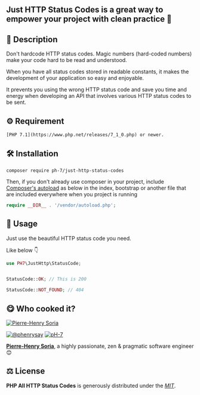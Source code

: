 

## Just HTTP Status Codes is a great way to empower your project with clean practice 💫

## 📄 Description

Don't hardcode HTTP status codes. Magic numbers (hard-coded numbers) make your code hard to be read and understood.

When you have all status codes stored in readable constants, it makes the development of your application so easy and enjoyable.

It prevents you using the wrong HTTP status code and save you time and energy when developing an API that involves various HTTP status codes to be sent.

## ⚙️ Requirement

```
[PHP 7.1](https://www.php.net/releases/7_1_0.php) or newer.
```

## 🛠 Installation

```
composer require ph-7/just-http-status-codes
```

Then, if you don't already use composer in your project, include [Composer's autoload](https://getcomposer.org/doc/01-basic-usage.md#autoloading) as below in the index, bootstrap or another file that are included everywhere when you project is running

```php
require __DIR__ . '/vendor/autoload.php';
```


## 🥳 Usage

Just use the beautiful HTTP status code you need.

Like below 👇

```php
use PH7\JustHttp\StatusCode;


StatusCode::OK; // This is 200

StatusCode::NOT_FOUND; // 404
```

## 😋 Who cooked it?

[![Pierre-Henry Soria](https://s.gravatar.com/avatar/a210fe61253c43c869d71eaed0e90149?s=200)](https://ph7.me 'Pierre-Henry Soria personal website')

[![@phenrysay][twitter-image]](https://twitter.com/phenrysay) [![pH-7][github-image]](https://github.com/pH-7)

**[Pierre-Henry Soria](https://ph7.me)**, a highly passionate, zen &amp; pragmatic software engineer 😊

## ⚖️ License

**PHP All HTTP Status Codes** is generously distributed under the _[MIT](https://opensource.org/licenses/MIT)_.

<!-- GitHub's Markdown reference links -->

[twitter-image]: https://img.shields.io/badge/Twitter-1DA1F2?style=for-the-badge&logo=twitter&logoColor=white
[github-image]: https://img.shields.io/badge/GitHub-100000?style=for-the-badge&logo=github&logoColor=white
